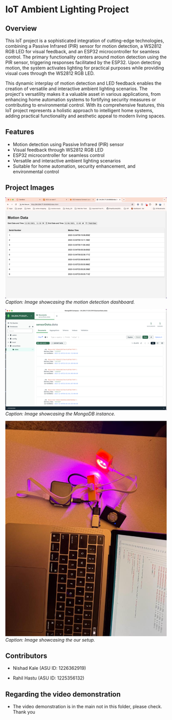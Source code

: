 # IoT Ambient Lighting Project

## Overview

This IoT project is a sophisticated integration of cutting-edge technologies, combining a Passive Infrared (PIR) sensor for motion detection, a WS2812 RGB LED for visual feedback, and an ESP32 microcontroller for seamless control. The primary functionality centers around motion detection using the PIR sensor, triggering responses facilitated by the ESP32. Upon detecting motion, the system activates lighting for practical purposes while providing visual cues through the WS2812 RGB LED.

This dynamic interplay of motion detection and LED feedback enables the creation of versatile and interactive ambient lighting scenarios. The project's versatility makes it a valuable asset in various applications, from enhancing home automation systems to fortifying security measures or contributing to environmental control. With its comprehensive features, this IoT project represents a holistic approach to intelligent home systems, adding practical functionality and aesthetic appeal to modern living spaces.

## Features

- Motion detection using Passive Infrared (PIR) sensor
- Visual feedback through WS2812 RGB LED
- ESP32 microcontroller for seamless control
- Versatile and interactive ambient lighting scenarios
- Suitable for home automation, security enhancement, and environmental control

## Project Images

![Dashboard](dashboard.png)
_Caption: Image showcasing the motion detection dashboard._

![Mongo DB instance](mongodb%20compass.png)
_Caption: Image showcasing the MongoDB instance._

![Setup](setup.jpeg)
_Caption: Image showcasing the our setup._

## Contributors

- Nishad Kale (ASU ID: 1226362919)

- Rahil Hastu (ASU ID: 1225356132)

## Regarding the video demonstration 
- The video demonstration is in the main not in this folder, please check. Thank you
